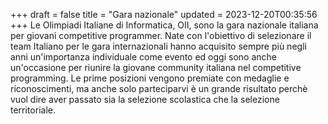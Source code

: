 +++
draft = false
title = "Gara nazionale"
updated = 2023-12-20T00:35:56
+++
Le Olimpiadi Italiane di Informatica, OII, sono la gara nazionale italiana per giovani competitive programmer.
Nate con l'obiettivo di selezionare il team Italiano per le gara internazionali hanno acquisito sempre più negli anni 
un'importanza individuale come evento ed oggi sono anche un'occasione per riunire la giovane community italiana nel competitive 
programming. Le prime posizioni vengono premiate con medaglie e riconoscimenti, ma anche solo parteciparvi è un grande 
risultato perchè vuol dire aver passato sia la selezione scolastica che la selezione territoriale.
